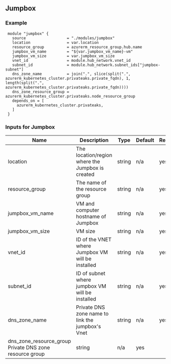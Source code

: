 ## Jumpbox

### Example 
```
 module "jumpbox" {
   source                  = "./modules/jumpbox"
   location                = var.location
   resource_group          = azurerm_resource_group.hub.name
   jumpbox_vm_name         = "${var.jumpbox_vm_name}-vm"
   jumpbox_vm_size         = var.jumpbox_vm_size
   vnet_id                 = module.hub_network.vnet_id
   subnet_id               = module.hub_network.subnet_ids["jumpbox-subnet"]
   dns_zone_name           = join(".", slice(split(".", azurerm_kubernetes_cluster.privateaks.private_fqdn), 1, length(split(".", azurerm_kubernetes_cluster.privateaks.private_fqdn))))
   dns_zone_resource_group = azurerm_kubernetes_cluster.privateaks.node_resource_group
   depends_on = [
     azurerm_kubernetes_cluster.privateaks,
   ]
 }
```

### Inputs for Jumpbox  

|      Name    |   Description    |    Type   |     Default    |    Required   |
|--------------|------------------|-----------|----------------|---------------|
|location 	|The location/region where the Jumpbox is created |string|n/a |yes|
|resource_group 	|The name of the resource group 	|string	|n/a |yes|
|jumpbox_vm_name	|VM and computer hostname of Jumpbox	|string	|n/a|yes|
|jumpbox_vm_size	|VM size	|string	|n/a	|yes|
|vnet_id	|ID of the VNET where Jumpbox VM will be installed |string|n/a|	yes|
|subnet_id	|ID of subnet where jumpbox VM will be installed 	|string	|n/a|yes|
|dns_zone_name	|Private DNS zone name to link the jumpbox's Vnet |string|n/a|yes
|dns_zone_resource_group	Private DNS zone resource group |	string|	n/a	|yes|
